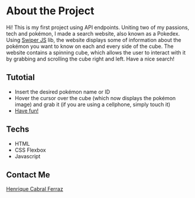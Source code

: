 # About the Project

Hi! This is my first project using API endpoints. Uniting two of my passions, tech and pokémon, I made a search website, also known as a Pokedex. Using [Swiper JS](https://swiperjs.com/) lib, the website displays some of information about the pokémon you want to know on each and every side of the cube.
The website contains a spinning cube, which allows the user to interact with it by grabbing and scrolling the cube right and left.
Have a nice search!

## Tutotial

- Insert the desired pokémon name or ID
- Hover the cursor over the cube (which now displays the pokémon image) and grab it (if you are using a cellphone, simply touch it)
- [Have fun!](https://hcferraz.github.io/pokedex/)

## Techs
- HTML
- CSS Flexbox
- Javascript

## Contact Me
[Henrique Cabral Ferraz](https://www.linkedin.com/in/henrique-cabral-ferraz-8b2b68163/)